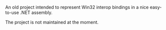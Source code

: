 An old project intended to represent Win32 interop bindings in a nice easy-to-use .NET assembly.

The project is not maintained at the moment.
